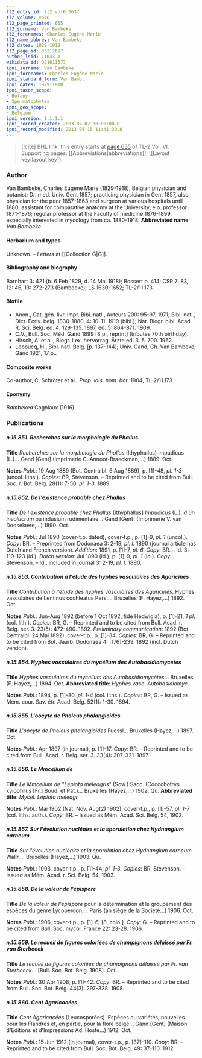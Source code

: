 ```yaml
---
tl2_entry_id: tl2_vol6_0637
tl2_volume: vol6
tl2_page_printed: 655
tl2_surname: Van Bambeke
tl2_forenames: Charles Eugène Marie
tl2_name_abbrev: Van Bambeke
tl2_dates: 1829-1918
tl2_page_id: 33212697
author_lsid: 11043-1
wikidata_id: Q21611377
ipni_surname: Van Bambeke
ipni_forenames: Charles Eugène Marie
ipni_standard_form: Van Bamb.
ipni_dates: 1829-1918
ipni_taxon_scope: 
- Botany
- Spermatophytes
ipni_geo_scope: 
- Belgium
ipni_version: 1.1.1.1
ipni_record_created: 2003-07-02 00:00:00.0
ipni_record_modified: 2013-05-15 11:41:39.0
---
```



> [!cite] BHL link: this entry starts at [page 655](https://www.biodiversitylibrary.org/page/33212697) of TL-2 Vol. VI.
> Supporting pages: [[Abbreviations|abbreviations]], [[Layout key|layout key]].

### Author

Van Bambeke, Charles Eugène Marie (1829-1918), Belgian physician and botanist; Dr. med. Univ. Gent 1857; practicing physician in Gent 1857, also physician for the poor 1857-1863 and surgeon at various hospitals until 1880; assistant for comparative anatomy at the University, e.o. professor 1871-1876; regular professor at the Faculty of medicine 1876-1899, especially interested in mycology from ca. 1880-1918. 
**Abbreviated name**: *Van Bambeke*

#### Herbarium and types

Unknown. – *Letters* at [[Collection G|G]].

#### Bibliography and biography

Barnhart 3: 421 (b. 6 Feb 1829, d. 14 Mai 1918); Bossert p. 414; CSP 7: 83, 12: 46, 13: 272-273 (Bambeeke); LS 1630-1652; TL-2/11.173.

#### Biofile

- Anon., Cat. gén. livr. impr. Bibl. natl., Auteurs 200: 95-97. 1971; Bibl. natl., Dict. Écriv. belg. 1830-1880, 4: 10-11. 1910 (bibl.); Nat. Biogr. bibl. Acad. R. Sci. Belg. ed. 4. 129-135. 1897, ed. 5: 864-871. 1909.
- C.V., Bull. Soc. Méd. Gand 1899 \[8 p., reprint\] (tributes 70th birthday).
- Hirsch, A. et al., Biogr. Lex. hervorrag. Ärzte ed. 3. 5. 700. 1962.
- Leboucq, H., Bibl. natl. Belg. \[p. 137-144\]; Univ. Gand, Ch. Van Bambeke, Gand 1921, 17 p..

#### Composite works

Co-author, C. Schröter et al., *Prop. lois. nom. bot.* 1904, TL-2/11.173.

#### Eponymy

*Bambekea* Cogniaux (1916).

### Publications

##### n.15.851. Recherches sur la morphologie du Phallus

**Title**
*Recherches sur la morphologie du Phallus* (Ithyphallus) impudicus (L.)... Gand \[Gent\] (Imprimerie C. Annoot-Braeckman,...) 1889. Oct.

**Notes**
*Publ*.: 19 Aug 1889 (Bot. Centralbl. 6 Aug 1889), p. \[1\]-48, *pl. 1-3* (uncol. liths.). *Copies*: BR, Stevenson. – Reprinted and to be cited from Bull. Soc. r. Bot. Belg. 28(1): 7-50, *pl. 1-3.* 1889.

##### n.15.852. De l'existence probable chez Phallus

**Title**
*De l'existence probable chez Phallus* (Ithyphallus\] *Impudicus* (L.). *d'un involucrum* ou indusium rudimentaire... Gand \[Gent\] (Imprimerie V. van Dooselaere,...) 1890. Oct.

**Notes**
*Publ*.: Jul 1890 (cover-t.p. dated), cover-t.p., p. \[1\]-9, *pl. 1* (uncol.). *Copy*: BR. – Preprinted from Dodonaea 3: 2-19, *pl. I.* 1890 (journal article has Dutch and French version).
*Addition*: 1891, p. \[1\]-7, *pl. 6. Copy*: BR. – Id. 3: 110-123 (id.).
*Dutch version*: Jul 1890 (id.), p. \[1\]-9, *pl. 1* (id.). *Copy*: Stevenson. – Id., included in journal 3: 2-19, *pl. I.* 1890.

##### n.15.853. Contribution à l'étude des hyphes vasculaires des Agaricinés

**Title**
*Contribution à l'étude des hyphes vasculaires des Agaricinés*. Hyphes vasculaires de Lentinus cochleatus Pers.... Bruxelles (F. Hayez,...) 1892. Oct.

**Notes**
*Publ*.: Jun-Aug 1892 (before 1 Oct 1892, fide Hedwigia), p. \[1\]-21, *1 pl*. (col. lith.).
*Copies*: BR, G. – Reprinted and to be cited from Bull. Acad. r. Belg. ser. 3. 23(5): 472-490. 1892.
*Preliminary communication*: 1892 (Bot. Centralbl. 24 Mai 1892), cover-t.p., p. \[1\]-34.
*Copies*: BR, G. – Reprinted and to be cited from Bot. Jaarb. Dodonaea 4: \[176\]-239. 1892 (incl. Dutch version).

##### n.15.854. Hyphes vasculaires du mycélium des Autobasidiomycètes

**Title**
*Hyphes vasculaires du mycélium des Autobasidiomycètes*... Bruxelles (F. Hayez,...) 1894. Oct.
**Abbreviated title**: *Hyphes vasc. Autobasidiomyc.*

**Notes**
*Publ*.: 1894, p. \[1\]-30. *pl. 1-4* (col. liths.). *Copies*: BR, G. – Issued as Mém. cour. Sav. étr. Acad. Belg. 52(1): 1-30. 1894.

##### n.15.855. L'oocyte de Pholcus phalangioides

**Title**
*L'oocyte de Pholcus phalangioides* Fuessl... Bruxelles (Hayez,...) 1897. Oct.

**Notes**
*Publ*.: Apr 1897 (in journal), p. \[1\]-17. *Copy*: BR. – Reprinted and to be cited from Bull. Acad. r. Belg. ser. 3. 33(4): 307-321. 1897.

##### n.15.856. Le Mmcelium de

**Title**
*Le Mmcelium de* "*Lepiota meleagris*" (Sow.) Sacc. (Coccobotrys xylophilus \[Fr.\] Boud. et Pat.)... Bruxelles (Hayez,...) 1902. Qu.
**Abbreviated title**: *Mycel. Lepiota meleagr.*

**Notes**
*Publ*.: Mai 1902 (Nat. Nov. Aug(2) 1902), cover-t.p., p. \[1\]-57, *pl. 1-7* (col. liths. auth.).
*Copy*: BR. – Issued as Mém. Acad. Sci. Belg. 54, 1902.

##### n.15.857. Sur l'évolution nucléaire et la sporulation chez Hydnangium carneum

**Title**
*Sur l'évolution nucléaire et la sporulation chez Hydnangium carneum* Wallr.... Bruxelles (Hayez,...) 1903. Qu.

**Notes**
*Publ*.: 1903, cover-t.p., p. \[1\]-44, *pl. 1-3. Copies*: BR, Stevenson. – Issued as Mém. Acad. r. Sci. Belg. 54, 1903.

##### n.15.858. De la valeur de l'épispore

**Title**
*De la valeur de l'épispore* pour la détermination et le groupement des espèces du genre Lycoperdon,... Paris (an siège de la Société...) 1906. Oct.

**Notes**
*Publ*.: 1906, cover-t.p., p. \[1\]-6, \[8, colo.\]. *Copy*: G. – Reprinted and to be cited from Bull. Soc. mycol. France 22: 23-28. 1906.

##### n.15.859. Le recueil de figures coloriées de champignons délaissé par Fr. van Sterbeeck

**Title**
*Le recueil de figures coloriées de champignons délaissé par Fr. van Sterbeeck*... \[Bull. Soc. Bot. Belg. 1908\]. Oct.

**Notes**
*Publ*.: 30 Apr 1908, p. \[1\]-42. *Copy*: BR. – Reprinted and to be cited from Bull. Soc. Bot. Belg. 44(3): 297-338. 1908.

##### n.15.860. Cent Agaricacées

**Title**
*Cent Agaricacées* (Leucosporées). Espèces ou variétés, nouvelles pour les Flandres et, en partie, pour la flore belge... Gand \[Gent\] (Maison d'Éditions et d'Impressions Ad. Hoste...) 1912. Oct.

**Notes**
*Publ*.: 15 Jun 1912 (in journal), cover-t.p., p. \[37\]-110. *Copy*: BR. – Reprinted and to be cited from Bull. Soc. Bot. Belg. 49: 37-110. 1912.

